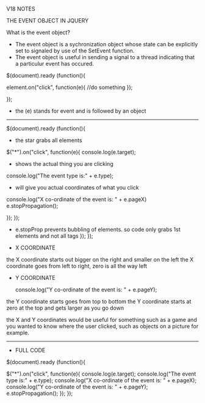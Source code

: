 V18 NOTES 

THE EVENT OBJECT IN JQUERY 

What is the event object?
- The event object is a sychronization object whose state can be explicitly set to signaled by use of the SetEvent function. 
- The event object is useful in sending a signal to a thread indicating that a particulur event has occured. 

$(document).ready (function(){

element.on("click", function(e){
    //do something
});
  
});

- the (e) stands for event and is followed by an object

----------------------------------------------------------------------

$(document).ready (function(){

- the star grabs all elements 

$("*").on("click", function(e){ 
    console.log(e.target); 

- shows the actual thing you are clicking

console.log("The event type is:" + e.type);

- will give you actual coordinates of what you click 

 console.log("X co-ordinate of the event is: " + e.pageX) 
   e.stopPropagation(); 
   
   });
});
-  e.stopProp prevents bubbling of elements. so code only grabs 1st elements and not all tags
});
});

- X COORDINATE

the X coordinate starts out bigger on the right and smaller on the left 
the X coordinate goes from left to right, zero is all the way left 

- Y COORDINATE

   console.log("Y co-ordinate of the event is: " + e.pageY); 
   
the Y coordinate starts goes from top to bottom 
the Y coordinate starts at zero at the top and gets larger as you go down 

the X and Y coordinates would be useful for something such as a game and you wanted to know where the user clicked, such as objects on a picture for example.
 
 
 
 ------------------------------------------------------------------------
 
 - FULL CODE
 
 


$(document).ready (function(){

$("*").on("click", function(e){ 
    console.log(e.target);
   console.log("The event type is:" + e.type);
   console.log("X co-ordinate of the event is: " + e.pageX);
   console.log("Y co-ordinate of the event is: " + e.pageY); 
   e.stopPropagation(); 
});
});

